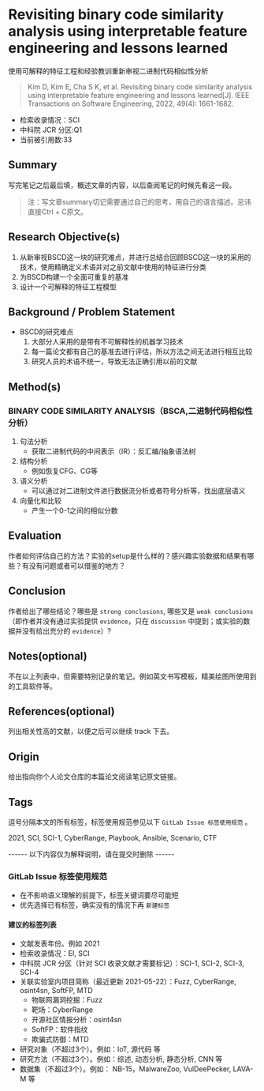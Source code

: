# Revisiting binary code similarity analysis using interpretable feature engineering and lessons learned
使用可解释的特征工程和经验教训重新审视二进制代码相似性分析

> Kim D, Kim E, Cha S K, et al. Revisiting binary code similarity analysis using interpretable feature engineering and lessons learned[J]. IEEE Transactions on Software Engineering, 2022, 49(4): 1661-1682.


* 检索收录情况：SCI
* 中科院 JCR 分区:Q1
* 当前被引用数:33

## Summary

写完笔记之后最后填，概述文章的内容，以后查阅笔记的时候先看这一段。

> 注：写文章summary切记需要通过自己的思考，用自己的语言描述。忌讳直接Ctrl + C原文。

## Research Objective(s)

1. 从新审视BSCD这一块的研究难点，并进行总结合回顾BSCD这一块的采用的技术，使用精确定义术语并对之前文献中使用的特征进行分类
2. 为BSCD构建一个全面可重复的基准
3. 设计一个可解释的特征工程模型

## Background / Problem Statement

- BSCD的研究难点
    1. 大部分人采用的是带有不可解释性的机器学习技术
    2. 每一篇论文都有自己的基准去进行评估，所以方法之间无法进行相互比较
    3. 研究人员的术语不统一，导致无法正确引用以前的文献

## Method(s)
### BINARY CODE SIMILARITY ANALYSIS（BSCA,二进制代码相似性分析）
1. 句法分析
    - 获取二进制代码的中间表示（IR）：反汇编/抽象语法树
2. 结构分析
    - 例如恢复CFG、CG等
3. 语义分析
    - 可以通过对二进制文件进行数据流分析或者符号分析等，找出底层语义
4. 向量化和比较
    - 产生一个0-1之间的相似分数

## Evaluation

作者如何评估自己的方法？实验的setup是什么样的？感兴趣实验数据和结果有哪些？有没有问题或者可以借鉴的地方？

## Conclusion

作者给出了哪些结论？哪些是 `strong conclusions`, 哪些又是 `weak conclusions`（即作者并没有通过实验提供 `evidence`，只在 `discussion` 中提到；或实验的数据并没有给出充分的 `evidence`）?

## Notes(optional) 

不在以上列表中，但需要特别记录的笔记。例如英文书写模板，精美绘图所使用到的工具软件等。

## References(optional) 

列出相关性高的文献，以便之后可以继续 track 下去。

## Origin

给出指向你个人论文仓库的本篇论文阅读笔记原文链接。

## Tags

逗号分隔本文的所有标签，标签使用规范参见以下 `GitLab Issue 标签使用规范` 。

2021, SCI, SCI-1, CyberRange, Playbook, Ansible, Scenario, CTF

------ 以下内容仅为解释说明，请在提交时删除 ------

### GitLab Issue 标签使用规范

* 在不影响语义理解的前提下，标签关键词要尽可能短
* 优先选择已有标签，确实没有的情况下再 `新建标签`

#### 建议的标签列表

* 文献发表年份。例如 2021
* 检索收录情况：EI, SCI 
* 中科院 JCR 分区（针对 SCI 收录文献才需要标记）：SCI-1, SCI-2, SCI-3, SCI-4
* 关联实验室内项目简称（最近更新 2021-05-22）：Fuzz, CyberRange, osint4sn, SoftFP, MTD
    * 物联网漏洞挖掘：Fuzz
    * 靶场：CyberRange
    * 开源社区情报分析：osint4sn
    * SoftFP：软件指纹
    * 欺骗式防御：MTD
* 研究对象（不超过3个）。例如：IoT, 源代码 等
* 研究方法（不超过3个）。例如：综述, 动态分析, 静态分析, CNN 等
* 数据集（不超过3个）。例如： NB-15，MalwareZoo, VulDeePecker, LAVA-M 等

